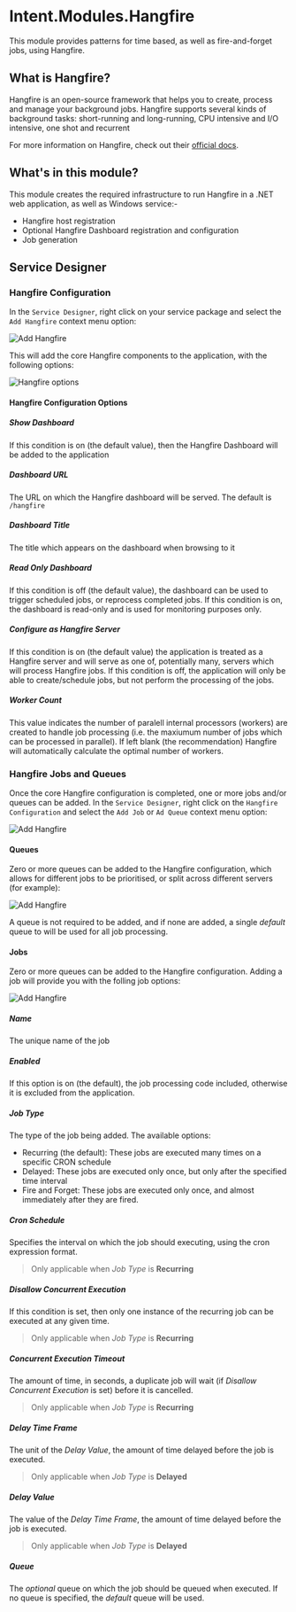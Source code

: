 # Intent.Modules.Hangfire

This module provides patterns for time based, as well as fire-and-forget jobs, using Hangfire.

## What is Hangfire?

Hangfire is an open-source framework that helps you to create, process and manage your background jobs. Hangfire supports several kinds of background tasks: short-running and long-running, CPU intensive and I/O intensive, one shot and recurrent

For more information on Hangfire, check out their [official docs](https://www.hangfire.io/).

## What's in this module?

This module creates the required infrastructure to run Hangfire in a .NET web application, as well as Windows service:-

* Hangfire host registration 
* Optional Hangfire Dashboard registration and configuration
* Job generation

## Service Designer

### Hangfire Configuration
In the `Service Designer`, right click on your service package and select the `Add Hangfire` context menu option:

![Add Hangfire](./docs/images/modeled-hangfire.png)

This will add the core Hangfire components to the application, with the following options:

![Hangfire options](./docs/images/hangfire-configuration.png)

#### Hangfire Configuration Options

##### Show Dashboard
If this condition is on (the default value), then the Hangfire Dashboard will be added to the application

##### Dashboard URL
The URL on which the Hangfire dashboard will be served. The default is `/hangfire`

##### Dashboard Title
The title which appears on the dashboard when browsing to it

##### Read Only Dashboard
If this condition is off (the default value), the dashboard can be used to trigger scheduled jobs, or reprocess completed jobs. If this condition is on, the dashboard is read-only and is used for monitoring purposes only.

##### Configure as Hangfire Server
If this condition is on (the default value) the application is treated as a Hangfire server and will serve as one of, potentially many, servers which will process Hangfire jobs. If this condition is off, the application will only be able to create/schedule jobs, but not perform the processing of the jobs.

##### Worker Count
This value indicates the number of paralell internal processors (workers) are created to handle job processing (i.e. the maxiumum number of jobs which can be processed in parallel). If left blank (the recommendation) Hangfire will automatically calculate the optimal number of workers.

### Hangfire Jobs and Queues

Once the core Hangfire configuration is completed, one or more jobs and/or queues can be added. In the `Service Designer`, right click on the `Hangfire Configuration` and select the `Add Job` or `Ad Queue` context menu option:

![Add Hangfire](./docs/images/modeled-job-queue.png)

#### Queues

Zero or more queues can be added to the Hangfire configuration, which allows for different jobs to be prioritised, or split across different servers (for example):

![Add Hangfire](./docs/images/hangfire-queue-configuration.png)

A queue is not required to be added, and if none are added, a single _default_ queue to will be used for all job processing.

#### Jobs

Zero or more queues can be added to the Hangfire configuration. Adding a job will provide you with the folling job options:

![Add Hangfire](./docs/images/hangfire-job-configuration.png)

##### Name
The unique name of the job

##### Enabled
If this option is on (the default), the job processing code included, otherwise it is excluded from the application. 

##### Job Type
The type of the job being added. The available options:
* Recurring (the default): These jobs are executed many times on a specific CRON schedule
* Delayed: These jobs are executed only once, but only after the specified time interval
* Fire and Forget: These jobs are executed only once, and almost immediately after they are fired.

##### Cron Schedule

Specifies the interval on which the job should executing, using the cron expression format.

> Only applicable when _Job Type_ is **Recurring** 

##### Disallow Concurrent Execution

If this condition is set, then only one instance of the recurring job can be executed at any given time.

> Only applicable when _Job Type_ is **Recurring** 

##### Concurrent Execution Timeout

The amount of time, in seconds, a duplicate job will wait (if _Disallow Concurrent Execution_ is set) before it is cancelled.

> Only applicable when _Job Type_ is **Recurring** 

##### Delay Time Frame

The unit of the _Delay Value_, the amount of time delayed before the job is executed.

> Only applicable when _Job Type_ is **Delayed** 

##### Delay Value

The value of the _Delay Time Frame_, the amount of time delayed before the job is executed.

> Only applicable when _Job Type_ is **Delayed** 

##### Queue

The _optional_ queue on which the job should be queued when executed. If no queue is specified, the _default_ queue will be used.